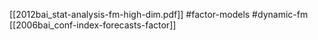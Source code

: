 [[2012bai_stat-analysis-fm-high-dim.pdf]]
#factor-models #dynamic-fm
[[2006bai_conf-index-forecasts-factor]]

